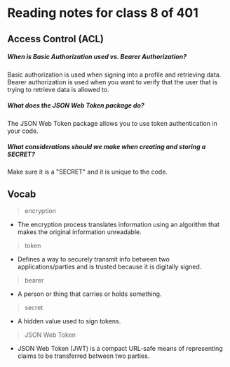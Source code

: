 # Reading notes for class 8 of 401

## Access Control (ACL)

##### When is Basic Authorization used vs. Bearer Authorization?
Basic authorization is used when signing into a profile and retrieving data. Bearer authorization is used when you want to verify that the user that is trying to retrieve data is allowed to.

##### What does the JSON Web Token package do?
The JSON Web Token package allows you to use token authentication in your code.

##### What considerations should we make when creating and storing a SECRET?
Make sure it is a "SECRET" and it is unique to the code. 

## Vocab

> encryption
* The encryption process translates information using an algorithm that makes the original information unreadable.

> token
* Defines a way to securely transmit info between two applications/parties and is trusted because it is digitally signed.

> bearer
* A person or thing that carries or holds something.

> secret
* A hidden value used to sign tokens.

> JSON Web Token
* JSON Web Token (JWT) is a compact URL-safe means of representing claims to be transferred between two parties.
